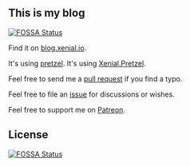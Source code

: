 ## This is my blog
[![FOSSA Status](https://app.fossa.com/api/projects/git%2Bgithub.com%2Fxenial-io%2FXenial.Blog.svg?type=shield)](https://app.fossa.com/projects/git%2Bgithub.com%2Fxenial-io%2FXenial.Blog?ref=badge_shield)


Find it on [blog.xenial.io](https://blog.xenial.io).

It's using [pretzel](https://github.com/Code52/pretzel).
It's using [Xenial.Pretzel](https://github.com/xenial-io/Xenial.Pretzel).

Feel free to send me a [pull request](https://github.com/xenial-io/Xenial.Blog/pulls) if you find a typo.

Feel free to file an [issue](https://github.com/xenial-io/Xenial.Blog/issues) for discussions or wishes.

Feel free to support me on [Patreon](https://www.patreon.com/biohaz999).



## License
[![FOSSA Status](https://app.fossa.com/api/projects/git%2Bgithub.com%2Fxenial-io%2FXenial.Blog.svg?type=large)](https://app.fossa.com/projects/git%2Bgithub.com%2Fxenial-io%2FXenial.Blog?ref=badge_large)